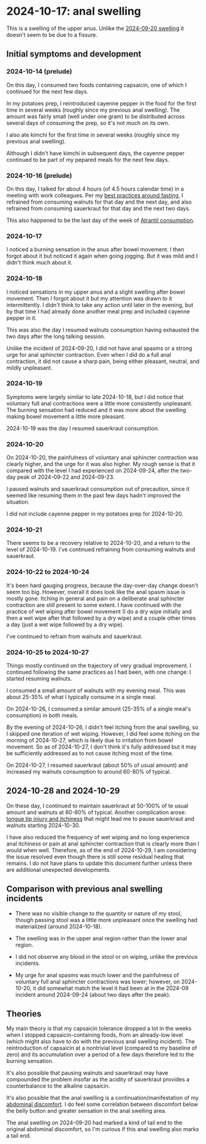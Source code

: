 # 2024-10-17: anal swelling

This is a swelling of the upper anus. Unlike the [2024-09-20
swelling](2024-09-20-anal-swelling.md) it doesn't seem to be due to a
fissure.

## Initial symptoms and development

### 2024-10-14 (prelude)

On this day, I consumed two foods containing capsaicin, one of which I
continued for the next few days.

In my potatoes prep, I reintroduced cayenne pepper in the food for the
first time in several weeks (roughly since my previous anal
swelling). The amount was fairly small (well under one gram) to be
distributed across several days of consuming the prep, so it's not
much on its own.

I also ate kimchi for the first time in several weeks
(roughly since my previous anal swelling).

Although I didn't have kimchi in subsequent days, the cayenne pepper
continued to be part of my pepared meals for the next few days.

### 2024-10-16 (prelude)

On this day, I talked for about 4 hours (of 4.5 hours calendar time)
in a meeting with work colleagues. Per my [best practices around
fasting](../../best-practices/best-practices-around-fasting.md), I
refrained from consuming walnuts for that day and the next day, and
also refrained from consuming sauerkraut for that day and the next two
days.

This also happened to be the last day of the week of [Atrantil
consumption](2024-10-02-atrantil-purchase.md).

### 2024-10-17

I noticed a burning sensation in the anus after bowel movement. I then
forgot about it but noticed it again when going jogging. But it was
mild and I didn't think much about it.

### 2024-10-18

I noticed sensations in my upper anus and a slight swelling after
bowel movement. Then I forgot about it but my attention was drawn to
it intermittently. I didn't think to take any action until later in
the evening, but by that time I had already done another meal prep and
included cayenne pepper in it.

This was also the day I resumed walnuts consumption having exhausted
the two days after the long talking session.

Unlike the incident of 2024-09-20, I did not have anal spasms or a
strong urge for anal sphincter contraction. Even when I did do a full
anal contraction, it did not cause a sharp pain, being either
pleasant, neutral, and mildly unpleasant.

### 2024-10-19

Symptoms were largely similar to late 2024-10-18, but I did notice
that voluntary full anal contractions were a little more consistently
unpleasant. The burning sensation had reduced and it was more about
the swelling making bowel movement a little more pleasant.

2024-10-19 was the day I resumed sauerkraut consumption.

### 2024-10-20

On 2024-10-20, the painfulness of voluntary anal sphincter contraction
was clearly higher, and the urge for it was also higher. My rough
sense is that it compared with the level I had experienced on
2024-09-24, after the two-day peak of 2024-09-22 and 2024-09-23.

I paused walnuts and sauerkraut consumption out of precaution, since
it seemed like resuming them in the past few days hadn't improved the
situation.

I did not include cayenne pepper in my potatoes prep for 2024-10-20.

### 2024-10-21

There seems to be a recovery relative to 2024-10-20, and a return to
the level of 2024-10-19. I've continued refraining from consuming
walnuts and sauerkraut.

### 2024-10-22 to 2024-10-24

It's been hard gauging progress, because the day-over-day change
doesn't seem too big. However, overall it does look like the anal
spasm issue is mostly gone. Itching in general and pain on a
deliberate anal sphincter contraction are still present to some
extent. I have continued with the practice of wet wiping after bowel
movement (I do a dry wipe initially and then a wet wipe after that
followed by a dry wipe) and a couple other times a day (just a wet
wipe followed by a dry wipe).

I've continued to refrain from walnuts and sauerkraut.

### 2024-10-25 to 2024-10-27

Things mostly continued on the trajectory of very gradual
improvement. I continued following the same practices as I had been,
with one change: I started resuming walnuts.

I consumed a small amount of walnuts with my evening meal. This was
about 25-35% of what I typically consume in a single meal.

On 2024-10-26, I consumed a similar amount (25-35% of a single meal's
consumption) in both meals.

By the evening of 2024-10-26, I didn't feel itching from the anal
swelling, so I skipped one iteration of wet wiping. However, I did
feel some itching on the morning of 2024-10-27, which is likely due to
irritation from bowel movement. So as of 2024-10-27, I don't think
it's fully addressed but it may be sufficiently addressed as to not
cause itching most of the time.

On 2024-10-27, I resumed sauerkraut (about 50% of usual amount) and
increased my walnuts consumption to around 60-80% of typical.

## 2024-10-28 and 2024-10-29

On these day, I continued to maintain sauerkraut at 50-100% of te
usual amount and walnuts at 60-80% of typical. Another complication
arose: [tongue tip injury and
itchiness](2024-10-28-tongue-tip-injury-and-itchiness.md) that might
lead me to pause sauerkraut and walnuts starting 2024-10-30.

I have also reduced the frequency of wet wiping and no long experience
anal itchiness or pain at anal sphincter contraction that is clearly
more than I would when well. Therefore, as of the end of 2024-10-29, I
am considering the issue resolved even though there is still some
residual healing that remains. I do not have plans to update this
document further unless there are additional unexpected developments.

## Comparison with previous anal swelling incidents

* There was no visible change to the quantity or nature of my stool,
  though passing stool was a little more unpleasant once the swelling
  had materialized (around 2024-10-18).

* The swelling was in the upper anal region rather than the lower anal
  region.

* I did not observe any blood in the stool or on wiping, unlike the
  previous incidents.

* My urge for anal spasms was much lower and the painfulness of
  voluntary full anal sphincter contractions was lower; however, on
  2024-10-20, it did somewhat match the level it had been at in the
  2024-09 incident around 2024-09-24 (about two days after the peak).

## Theories

My main theory is that my capsaicin tolerance dropped a lot in the
weeks when I stopped capsaicin-containing foods, from an already-low
level (which might also have to do with the previous anal swelling
incident). The reintroduction of capsaicin at a nontrivial level
(compared to my baseline of zero) and its accumulation over a period
of a few days therefore led to the burning sensation.

It's also possible that pausing walnuts and sauerkraut may have
compounded the problem insofar as the acidity of sauerkraut provides a
counterbalance to the alkaline capsaicin.

It's also possible that the anal swelling is a
continuation/manifestation of my [abdominal
discomfort](2024-10-08-onward-abdominal-discomfort-and-other-symptoms.md). I
do feel some correlation between discomfort below the belly button and
greater sensation in the anal swelling area.

The anal swelling on 2024-09-20 had marked a kind of tail end to the
original abdominal discomfort, so I'm curious if this anal swelling
also marks a tail end.
